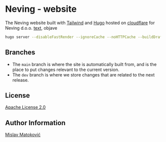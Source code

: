 # Neving - website

The Neving website built with [Tailwind](https://tailwindcss.com/) and [Hugo](https://gohugo.io/) hosted on [cloudflare](https://www.cloudflare.com/) for Neving d.o.o.
[text](https://unsplash.com/s/photos/construction?license=free), objave

```Bash
hugo server --disableFastRender --ignoreCache --noHTTPCache --buildDrafts
```

## Branches

* The `main` branch is where the site is automatically built from, and is the place to put changes relevant to the current version.
* The `dev` branch is where we store changes that are related to the next release.

## License

[Apache License 2.0](LICENSE)

## Author Information

[Mislav Matoković](https://github.com/mmatokovic)